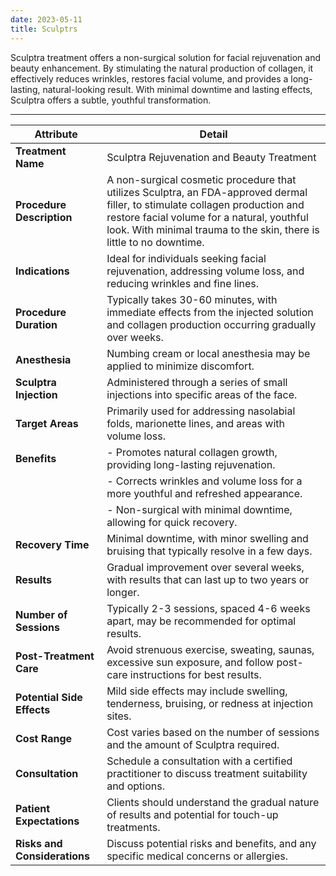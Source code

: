 ```yaml
---
date: 2023-05-11
title: Sculptrs
---
```


Sculptra treatment offers a non-surgical solution for facial rejuvenation and beauty enhancement. By stimulating the natural production of collagen, it effectively reduces wrinkles, restores facial volume, and provides a long-lasting, natural-looking result. With minimal downtime and lasting effects, Sculptra offers a subtle, youthful transformation.

---
| Attribute                     | Detail                                                                      |
| ----------------------------- | --------------------------------------------------------------------------- |
| **Treatment Name**            | Sculptra Rejuvenation and Beauty Treatment                                  |
| **Procedure Description**     | A non-surgical cosmetic procedure that utilizes Sculptra, an FDA-approved dermal filler, to stimulate collagen production and restore facial volume for a natural, youthful look. With minimal trauma to the skin, there is little to no downtime. |
| **Indications**               | Ideal for individuals seeking facial rejuvenation, addressing volume loss, and reducing wrinkles and fine lines. |
| **Procedure Duration**        | Typically takes 30-60 minutes, with immediate effects from the injected solution and collagen production occurring gradually over weeks. |
| **Anesthesia**                | Numbing cream or local anesthesia may be applied to minimize discomfort.  |
| **Sculptra Injection**        | Administered through a series of small injections into specific areas of the face. |
| **Target Areas**              | Primarily used for addressing nasolabial folds, marionette lines, and areas with volume loss. |
| **Benefits**                  | - Promotes natural collagen growth, providing long-lasting rejuvenation.    |
|                              | - Corrects wrinkles and volume loss for a more youthful and refreshed appearance. |
|                              | - Non-surgical with minimal downtime, allowing for quick recovery.          |
| **Recovery Time**             | Minimal downtime, with minor swelling and bruising that typically resolve in a few days. |
| **Results**                   | Gradual improvement over several weeks, with results that can last up to two years or longer. |
| **Number of Sessions**        | Typically 2-3 sessions, spaced 4-6 weeks apart, may be recommended for optimal results. |
| **Post-Treatment Care**       | Avoid strenuous exercise, sweating, saunas, excessive sun exposure, and follow post-care instructions for best results. |
| **Potential Side Effects**    | Mild side effects may include swelling, tenderness, bruising, or redness at injection sites. |
| **Cost Range**                | Cost varies based on the number of sessions and the amount of Sculptra required. |
| **Consultation**              | Schedule a consultation with a certified practitioner to discuss treatment suitability and options. |
| **Patient Expectations**      | Clients should understand the gradual nature of results and potential for touch-up treatments. |
| **Risks and Considerations**  | Discuss potential risks and benefits, and any specific medical concerns or allergies. |


